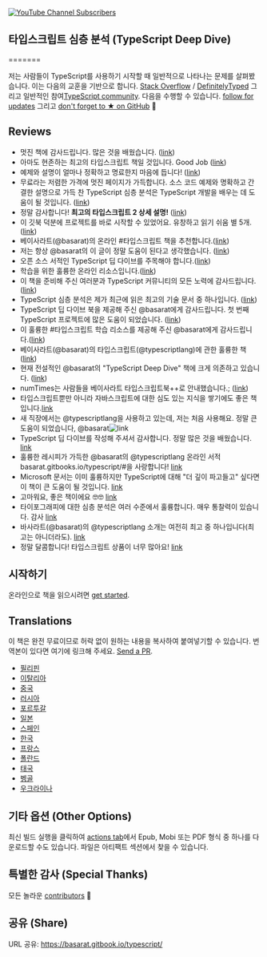 [![YouTube Channel Subscribers](https://img.shields.io/youtube/channel/subscribers/UCGD_0i6L48hucTiiyhb5QzQ?style=social)](https://www.youtube.com/@basarat)

## 타입스크립트 심층 분석 (TypeScript Deep Dive)
=======

저는 사람들이 TypeScript를 사용하기 시작할 때 일반적으로 나타나는 문제를 살펴봤습니다. 이는 다음의 교훈을 기반으로 합니다. [Stack Overflow](http://stackoverflow.com/tags/typescript/topusers) / [DefinitelyTyped](https://github.com/DefinitelyTyped/) 그리고 일반적인 참여[TypeScript community](https://github.com/TypeStrong/). 다음을 수행할 수 있습니다. [follow for updates](https://twitter.com/basarat) 그리고 [don't forget to ★ on GitHub](https://github.com/basarat/typescript-book) 🌹

## Reviews

* 멋진 책에 감사드립니다. 많은 것을 배웠습니다. ([link](https://www.gitbook.com/book/basarat/typescript/discussions/21#comment-1468279131934))
* 아마도 현존하는 최고의 타입스크립트 책일 것입니다. Good Job ([link](https://twitter.com/thelondonjs/status/756419561570852864))
* 예제와 설명이 얼마나 정확하고 명료한지 마음에 듭니다! ([link](https://twitter.com/joe_mighty/status/758290957280346112))
* 무료라는 저렴한 가격에 멋진 페이지가 가득합니다. 소스 코드 예제와 명확하고 간결한 설명으로 가득 찬 TypeScript 심층 분석은 TypeScript 개발을 배우는 데 도움이 될 것입니다. ([link](https://www.nativescript.org/blog/details/free-book-typescript-deep-dive))
* 정말 감사합니다! **최고의 타입스크립트 2 상세 설명!** ([link](https://www.gitbook.com/book/basarat/typescript/discussions/38))
* 이 깃북 덕분에 프로젝트를 바로 시작할 수 있었어요. 유창하고 읽기 쉬움 별 5개. ([link](https://twitter.com/thebabellion/status/779888195559235584))
* 베이사라트(@basarat)의 온라인 #타입스크립트 책을 추천합니다.([link](https://twitter.com/markpieszak/status/788099306590969860))
* 저는 항상 @basarat의 이 글이 정말 도움이 된다고 생각했습니다. ([link](https://twitter.com/Brocco/status/789887640656945152))
* 오픈 소스 서적인 TypeScript 딥 다이브를 주목해야 합니다.([link](https://www.siliconrepublic.com/enterprise/typescript-programming-javascript))
* 학습을 위한 훌륭한 온라인 리소스입니다.([link](https://twitter.com/rdfuhr/status/790193307708076035))
* 이 책을 준비해 주신 여러분과 TypeScript 커뮤니티의 모든 노력에 감사드립니다. ([link](https://github.com/basarat/typescript-book/pull/183#issuecomment-257799713))
* TypeScript 심층 분석은 제가 최근에 읽은 최고의 기술 문서 중 하나입니다. ([link](https://twitter.com/borekb/status/794287092272599040))
* TypeScript 딥 다이브 북을 제공해 주신 @basarat에게 감사드립니다. 첫 번째 TypeScript 프로젝트에 많은 도움이 되었습니다. ([link](https://twitter.com/betolinck/status/797901548562960384))
* 이 훌륭한 #타입스크립트 학습 리소스를 제공해 주신 @basarat에게 감사드립니다.([link](https://twitter.com/markuse1501/status/799116176815230976))
* 베이사라트(@basarat)의 타입스크립트(@typescriptlang)에 관한 훌륭한 책 ([link](https://twitter.com/deeinlove/status/813245965507260417))
* 현재 전설적인 @basarat의 "TypeScript Deep Dive" 책에 크게 의존하고 있습니다. ([link](https://twitter.com/sitapati/status/814379404956532737))
* numTimes는 사람들을 베이사라트 타입스크립트북++로 안내했습니다.; ([link](https://twitter.com/brocco/status/814227741696462848))
* 타입스크립트뿐만 아니라 자바스크립트에 대한 심도 있는 지식을 쌓기에도 좋은 책입니다.[link](https://www.gitbook.com/book/basarat/typescript/discussions/59)
* 새 직장에서는 @typescriptlang을 사용하고 있는데, 저는 처음 사용해요. 정말 큰 도움이 되었습니다, @basarat![link](https://twitter.com/netchkin/status/855339390566096896)
* TypeScript 딥 다이브를 작성해 주셔서 감사합니다. 정말 많은 것을 배웠습니다. [link](https://twitter.com/buctwbzs/status/857198618704355328?refsrc=email&s=11)
* 훌륭한 레시피가 가득한 @basarat의 @typescriptlang 온라인 서적 basarat.gitbooks.io/typescript/#을 사랑합니다! [link](https://twitter.com/ericliprandi/status/857608837309677568)
* Microsoft 문서는 이미 훌륭하지만 TypeScript에 대해 "더 깊이 파고들고" 싶다면 이 책이 큰 도움이 될 것입니다.  [link](https://twitter.com/caludio/status/876729910550831104)
* 고마워요, 좋은 책이에요 🤓🤓 [link](https://twitter.com/jjwonmin/status/885666375548547073)
* 타이포그래피에 대한 심층 분석은 여러 수준에서 훌륭합니다. 매우 통찰력이 있습니다. 감사 [link](https://twitter.com/orenmizr/status/891083492787970053)
* 바사라트(@basarat)의 @typescriptlang 소개는 여전히 최고 중 하나입니다(최고는 아니더라도). [link](https://twitter.com/stevealee/status/953953255968698368)
* 정말 달콤합니다! 타입스크립트 상품이 너무 많아요! [link](https://twitter.com/pauliescanlon/status/989898852474998784)

## 시작하기
온라인으로 책을 읽으시려면 [get started](https://basarat.gitbook.io/typescript/getting-started).

## Translations 
이 책은 완전 무료이므로 허락 없이 원하는 내용을 복사하여 붙여넣기할 수 있습니다. 번역본이 있다면 여기에 링크해 주세요. [Send a PR](https://github.com/basarat/typescript-book/edit/master/README.md).
* [필리핀](https://github.com/themarshann/typescript-book-fil)
* [이탈리아](https://github.com/TizioFittizio/typescript-book)
* [중국](https://github.com/jkchao/typescript-book-chinese)
* [러시아](https://github.com/etroynov/typescript-book)
* [포르투갈](https://github.com/overlineink/typescript-book)
* [일본](https://github.com/yohamta/typescript-book)
* [스페인](https://github.com/melissarofman/typescript-book)
* [한국](https://github.com/radlohead/typescript-book)
* [프랑스](https://github.com/HachemiH/typescript-book)
* [폴란드](https://github.com/mbiesiad/typescript-book/tree/pl_PL)
* [태국](https://github.com/futurouz/typescript-book)
* [벵골](https://github.com/Acesif/typescript-book)
* [우크라이나](https://github.com/ArtfulBits/typescript-book)

## 기타 옵션 (Other Options)
최신 빌드 실행을 클릭하여 [actions tab](https://github.com/basarat/typescript-book/actions)에서 Epub, Mobi 또는 PDF 형식 중 하나를 다운로드할 수도 있습니다. 파일은 아티팩트 섹션에서 찾을 수 있습니다.

## 특별한 감사 (Special Thanks)
모든 놀라운 [contributors](https://github.com/basarat/typescript-book/graphs/contributors) 🌹

## 공유 (Share)
URL 공유: https://basarat.gitbook.io/typescript/
